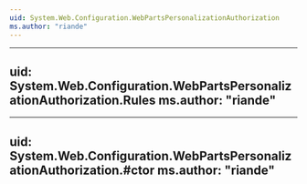 ```yaml
---
uid: System.Web.Configuration.WebPartsPersonalizationAuthorization
ms.author: "riande"
---
```


---
uid: System.Web.Configuration.WebPartsPersonalizationAuthorization.Rules
ms.author: "riande"
---

---
uid: System.Web.Configuration.WebPartsPersonalizationAuthorization.#ctor
ms.author: "riande"
---
